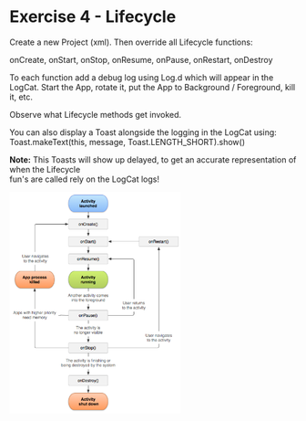 # Exercise 4 - Lifecycle
Create a new Project (xml).
Then override all Lifecycle functions:

onCreate, onStart, onStop, onResume, onPause, onRestart, onDestroy

To each function add a debug log using Log.d which will appear in the LogCat.
Start the App, rotate it, put the App to Background / Foreground, kill it, etc.

Observe what Lifecycle methods get invoked. 

You can also display a Toast alongside the logging in the LogCat using:<br>
Toast.makeText(this, message, Toast.LENGTH_SHORT).show()

**Note:** This Toasts will show up delayed, to get an accurate representation of when the Lifecycle<br>
fun's are called rely on the LogCat logs!

<img src="activity_lifecycle.png" width="300">
